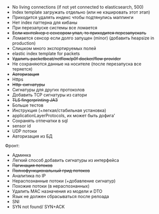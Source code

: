 * No living connections (if not yet connected to elasticsearch, 500)
* Index template загружать отдельно (или не кэшировать этот этап)
* Приходится удалять индекс чтобы подтянулись маппинги
* Нет index паттерна для кибаны
* При перезапуске системы все ломается
* ~~Если контейнер с сенсором упал, то приходится перезапускать~~
* Ломается сенсор если долго запущен (minor) (добавить heapsize in production)
* Слишком много экспортируемых полей
* elastic index template for packets
* ~~Удалить packetbeat/netflow/p0f docker/flow provider~~ 
* Не сохраняются данные на носителе (после перезапуска все теряется)
* ~~Авторизация~~
* Https
* ~~Http-сигнатуры~~
* Сигнатуры для других протоколов
* Добавить TCP сигнатуры из сатори
* ~~TLS fingerprinting JA3~~
* Больше тестов
* Инструкция (+легкая/стабильная установка)
* applicationLayerProtocols, их может быть дофига'
* Сохранять отпечатки в sql
* sensor id
* UDP потоки
* Авторизация из БД

Фронт:
* Админка
* Легкий способ добавить сигнатуры из интерфейса
* ~~Пагинация потоков~~
* ~~Полнофункциональный грид потоков~~
* Аналитика по IP
* Нераспознанные потоки (+добавление сигнатур)
* Похожие потоки (в нераспознанных)
* Удалить MAC назначения из модели и DTO
* Язык не должен сбрасываться после релоада
* SNI
* SYN not found/ SYN+ACK
